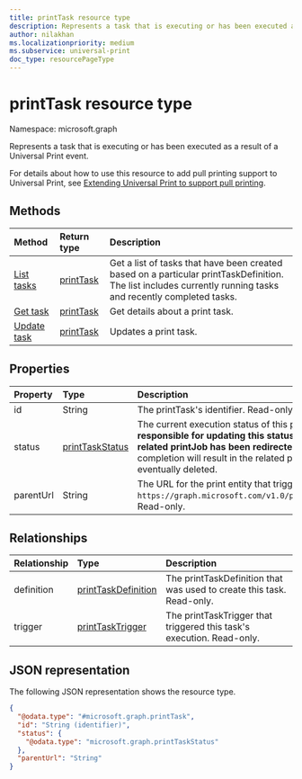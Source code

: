 ```yaml
---
title: printTask resource type
description: Represents a task that is executing or has been executed as a result of a Universal Print event.
author: nilakhan
ms.localizationpriority: medium
ms.subservice: universal-print
doc_type: resourcePageType
---
```


# printTask resource type

Namespace: microsoft.graph

Represents a task that is executing or has been executed as a result of a Universal Print event.

For details about how to use this resource to add pull printing support to Universal Print, see [Extending Universal Print to support pull printing](/graph/universal-print-concept-overview#extending-universal-print-to-support-pull-printing).

## Methods
|Method|Return type|Description|
|:---|:---|:---|
| [List tasks](../api/printtaskdefinition-list-tasks.md) | [printTask](printtask.md) | Get a list of tasks that have been created based on a particular printTaskDefinition. The list includes currently running tasks and recently completed tasks. |
| [Get task](../api/printtask-get.md) | [printTask](printtask.md) | Get details about a print task. |
| [Update task](../api/printtaskdefinition-update-task.md) | [printTask](printtask.md) | Updates a print task. |

## Properties
|Property|Type|Description|
|:---|:---|:---|
|id|String|The printTask's identifier. Read-only.|
|status|[printTaskStatus](printtaskstatus.md)|The current execution status of this printTask. **The calling application is responsible for updating this status when processing is finished, unless the related printJob has been redirected to another printer.** Failure to report completion will result in the related print job being blocked from printing and eventually deleted. |
|parentUrl|String|The URL for the print entity that triggered this task. For example, `https://graph.microsoft.com/v1.0/print/printers/{printerId}/jobs/{jobId}`. Read-only.|

## Relationships
|Relationship|Type|Description|
|:---|:---|:---|
|definition|[printTaskDefinition](printtaskdefinition.md)|The printTaskDefinition that was used to create this task. Read-only.|
|trigger|[printTaskTrigger](printtasktrigger.md)|The printTaskTrigger that triggered this task's execution. Read-only.|


## JSON representation
The following JSON representation shows the resource type.
<!-- {
  "blockType": "resource",
  "keyProperty": "id",
  "@odata.type": "microsoft.graph.printTask",
  "openType": false
}
-->
``` json
{
  "@odata.type": "#microsoft.graph.printTask",
  "id": "String (identifier)",
  "status": {
    "@odata.type": "microsoft.graph.printTaskStatus"
  },
  "parentUrl": "String"
}
```

